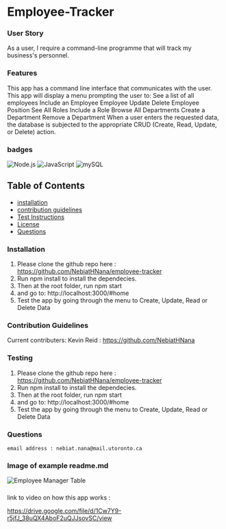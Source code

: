# Employee-Tracker

### User Story
As a user, I require a command-line programme that will track my business's personnel. 
### Features
This app has a command line interface that communicates with the user.
This app will display a menu prompting the user to:
See a list of all employees
Include an Employee
Employee Update Delete Employee Position
See All Roles
Include a Role
Browse All Departments
Create a Department Remove a Department
When a user enters the requested data, the database is subjected to the appropriate CRUD (Create, Read, Update, or Delete) action.

### badges
![Node.js](https://img.shields.io/badge/Nodejs-License-blue)
![JavaScript](https://img.shields.io/badge/JavaScript-License-yellowgreen)
![mySQL](https://img.shields.io/badge/mySQL-License-lightgrey)

## Table of Contents

- [installation](#installation)
- [contribution guidelines](#contribution)
- [Test Instructions](#testing)
- [License](#license)
- [Questions](#questions)

### Installation
1. Please clone the github repo here :
https://github.com/NebiatHNana/employee-tracker
2. Run npm install to install the dependecies.
3. Then at the root folder, run npm start 
4. and go to: http://localhost:3000/#home
5. Test the app by going through the menu to Create, Update, Read or Delete Data


### Contribution Guidelines
Current contributers:
Kevin Reid : https://github.com/NebiatHNana<br />

### Testing
1. Please clone the github repo here :
https://github.com/NebiatHNana/employee-tracker
2. Run npm install to install the dependecies.
3. Then at the root folder, run npm start 
4. and go to: http://localhost:3000/#home
5. Test the app by going through the menu to Create, Update, Read or Delete Data

### Questions
    email address : nebiat.nana@mail.utoronto.ca


### Image of example readme.md


![Employee Manager Table](https://user-images.githubusercontent.com/104470467/219484959-fc80a41f-a950-48dd-973e-f835619acf5e.png)




### 
link to video on how this app works :

https://drive.google.com/file/d/1Cw7Y9-r5jfJ_38uQX4AboF2uQJJsovSC/view
